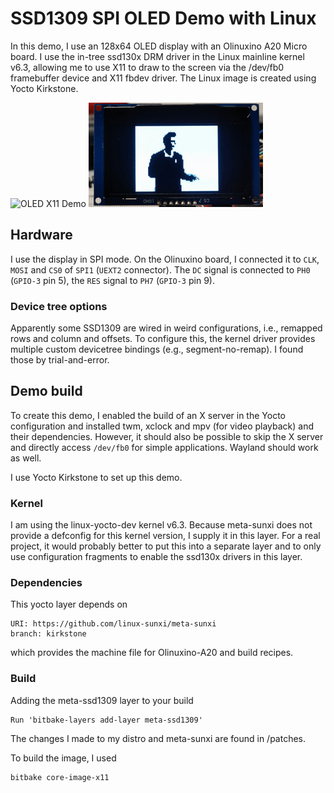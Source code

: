 # SSD1309 SPI OLED Demo with Linux

In this demo, I use an 128x64 OLED display with an Olinuxino A20 Micro board.
I use the in-tree ssd130x DRM driver in the Linux mainline kernel v6.3, allowing
me to use X11 to draw to the screen via the /dev/fb0 framebuffer device and 
X11 fbdev driver. The Linux image is created using Yocto Kirkstone.

![OLED X11 Demo](docs/ssd1309_demo.gif)
![OLED Video Demo](docs/oled_rickroll.gif)

## Hardware
I use the display in SPI mode. On the Olinuxino board, I connected it to 
`CLK`, `MOSI` and `CS0` of `SPI1` (`UEXT2` connector).
The `DC` signal is connected to `PH0` (`GPIO-3` pin 5), the `RES` signal to
`PH7` (`GPIO-3` pin 9). 

### Device tree options
Apparently some SSD1309 are wired in weird configurations, i.e., remapped
rows and column and offsets. 
To configure this, the kernel driver provides multiple custom
devicetree bindings (e.g., segment-no-remap).
I found those by trial-and-error.

## Demo build
To create this demo, I enabled the build of an X server in the Yocto configuration
and installed twm, xclock and mpv (for video playback) and their dependencies.
However, it should also be possible to skip the X server and directly access
`/dev/fb0` for simple applications. Wayland should work as well.

I use Yocto Kirkstone to set up this demo.

### Kernel
I am using the linux-yocto-dev kernel v6.3. Because meta-sunxi does not 
provide a defconfig for this kernel version, I supply it in this layer.
For a real project, it would probably better to put this into a separate layer
and to only use configuration fragments to enable the ssd130x drivers 
in this layer.

### Dependencies
This yocto layer depends on
~~~
URI: https://github.com/linux-sunxi/meta-sunxi
branch: kirkstone
~~~
which provides the machine file for Olinuxino-A20 and build recipes.

### Build 
Adding the meta-ssd1309 layer to your build
~~~
Run 'bitbake-layers add-layer meta-ssd1309'
~~~

The changes I made to my distro and meta-sunxi are found in /patches.

To build the image, I used
~~~
bitbake core-image-x11
~~~

